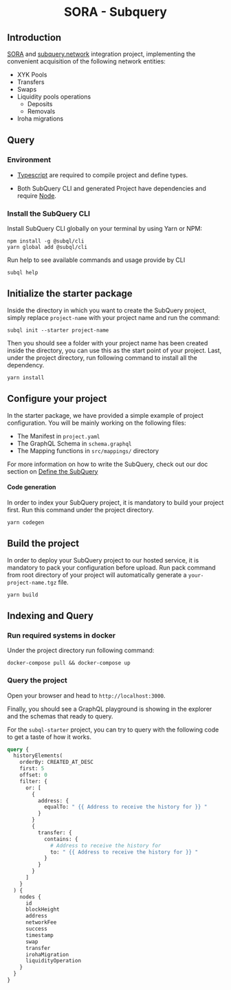 <h1 align="center">SORA - Subquery</h1>

## Introduction

[SORA](https://sora.org/) and [subquery.network](https://subquery.network/) integration project, implementing the convenient acquisition of the following network entities:

- XYK Pools
- Transfers
- Swaps
- Liquidity pools operations
  - Deposits
  - Removals
- Iroha migrations

## Query

### Environment

- [Typescript](https://www.typescriptlang.org/) are required to compile project and define types.  

- Both SubQuery CLI and generated Project have dependencies and require [Node](https://nodejs.org/en/).
     

### Install the SubQuery CLI

Install SubQuery CLI globally on your terminal by using Yarn or NPM:

```
npm install -g @subql/cli
yarn global add @subql/cli
```

Run help to see available commands and usage provide by CLI
```
subql help
```

## Initialize the starter package

Inside the directory in which you want to create the SubQuery project, simply replace `project-name` with your project name and run the command:
```
subql init --starter project-name
```
Then you should see a folder with your project name has been created inside the directory, you can use this as the start point of your project.
Last, under the project directory, run following command to install all the dependency.
```
yarn install
```


## Configure your project

In the starter package, we have provided a simple example of project configuration. You will be mainly working on the following files:

- The Manifest in `project.yaml`
- The GraphQL Schema in `schema.graphql`
- The Mapping functions in `src/mappings/` directory

For more information on how to write the SubQuery, 
check out our doc section on [Define the SubQuery](https://doc.subquery.network/define_a_subquery.html) 

#### Code generation

In order to index your SubQuery project, it is mandatory to build your project first.
Run this command under the project directory.

````
yarn codegen
````

## Build the project

In order to deploy your SubQuery project to our hosted service, it is mandatory to pack your configuration before upload.
Run pack command from root directory of your project will automatically generate a `your-project-name.tgz` file.

```
yarn build
```

## Indexing and Query

### Run required systems in docker


Under the project directory run following command:

```
docker-compose pull && docker-compose up
```
### Query the project

Open your browser and head to `http://localhost:3000`.

Finally, you should see a GraphQL playground is showing in the explorer and the schemas that ready to query.

For the `subql-starter` project, you can try to query with the following code to get a taste of how it works.

````graphql
query {
  historyElements(
    orderBy: CREATED_AT_DESC 
    first: 5
    offset: 0
    filter: {
      or: [
        {
          address: {
            equalTo: " {{ Address to receive the history for }} "
          }
        }
        {
          transfer: {
            contains: {
              # Address to receive the history for
              to: " {{ Address to receive the history for }} "
            }
          }
        }
      ]
    }
  ) {
    nodes {
      id
      blockHeight
      address
      networkFee
      success
      timestamp
      swap
      transfer
      irohaMigration
      liquidityOperation
    }
  }
}
````
